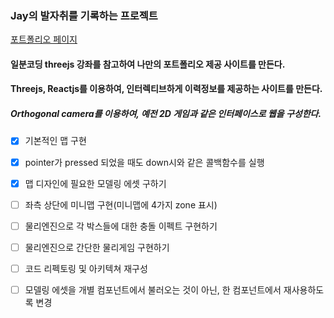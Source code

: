 ### Jay의 발자취를 기록하는 프로젝트 

<a href="https://jay-playground.netlify.app/">포트폴리오 페이지</a> 

#### 일분코딩 threejs 강좌를 참고하여 나만의 포트폴리오 제공 사이트를 만든다.

#### Threejs, Reactjs를 이용하여, 인터렉티브하게 이력정보를 제공하는 사이트를 만든다.

##### Orthogonal camera를 이용하여, 예전 2D 게임과 같은 인터페이스로 웹을 구성한다.

- [x] 기본적인 맵 구현
- [x] pointer가 pressed 되었을 때도 down시와 같은 콜백함수를 실행
- [x] 맵 디자인에 필요한 모델링 에셋 구하기
- [ ] 좌측 상단에 미니맵 구현(미니맵에 4가지 zone 표시)
- [ ] 물리엔진으로 각 박스들에 대한 충돌 이펙트 구현하기
- [ ] 물리엔진으로 간단한 물리게임 구현하기

- [ ] 코드 리펙토링 및 아키텍쳐 재구성
- [ ] 모델링 에셋을 개별 컴포넌트에서 불러오는 것이 아닌, 한 컴포넌트에서 재사용하도록 변경
